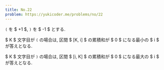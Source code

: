 ```yaml
---
title: No.22
problem: https://yukicoder.me/problems/no/22
---
```

`(` を $ +1 $, `)` を $ -1 $ とする.

$ K $ 文字目が `(` の場合は, 区間 $ [K, i] $ の累積和が $ 0 $ になる最小の $ i $ が答えとなる.

$ K $ 文字目が `)` の場合は, 区間 $ [i, K] $ の累積和が $ 0 $ になる最大の $ i $ が答えとなる.
